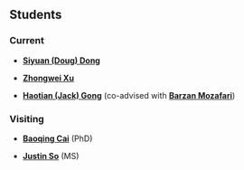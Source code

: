 ## Students

### Current

* **[Siyuan (Doug) Dong](https://siyuan-dong.github.io/)**

* **[Zhongwei Xu](https://xzwdavid.github.io/)**

* **[Haotian (Jack) Gong](https://ht-gong.github.io/)** (co-advised with **[Barzan Mozafari](https://web.eecs.umich.edu/~mozafari/)**)

### Visiting

* **[Baoqing Cai](https://www.linkedin.com/in/baoqing-cai-802a7b232/)** (PhD)

* **[Justin So](https://www.linkedin.com/in/justin-so28/)** (MS)

